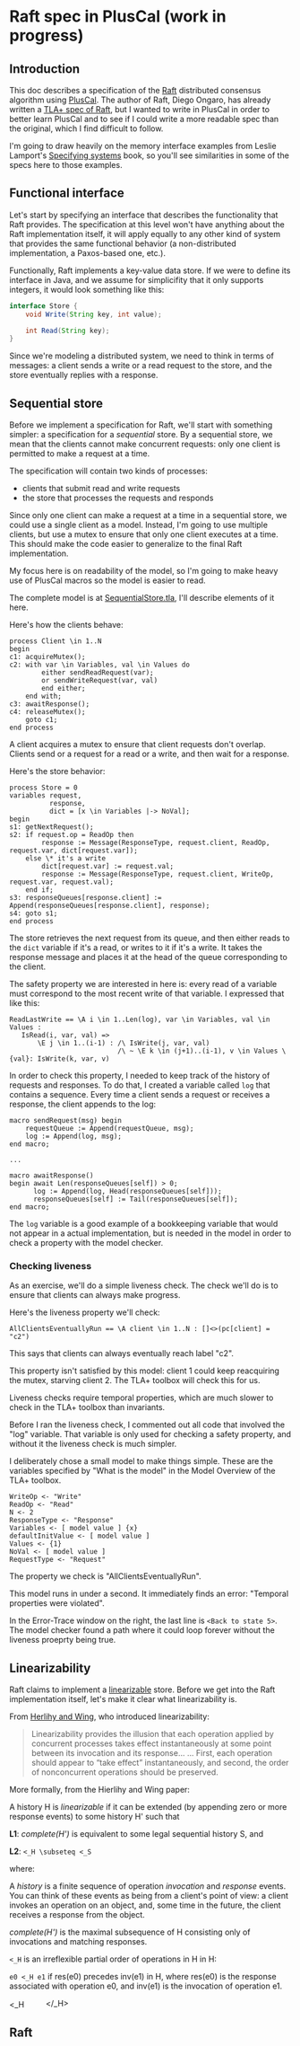 # Raft spec in PlusCal (work in progress)

## Introduction

This doc describes a specification of the [Raft][raft-website] distributed consensus algorithm
using [PlusCal]. The author of Raft, Diego Ongaro, has already written a [TLA+ spec
of Raft][raft-tla-spec], but I wanted to write in PlusCal in order to better learn
PlusCal and to see if I could write a more readable spec than the original,
which I find difficult to follow.

I'm going to draw heavily on the memory interface examples from Leslie Lamport's
[Specifying systems][book] book, so you'll see similarities in some of the specs
here to those examples.

[raft-website]: https://raft.github.io/
[raft-tla-spec]: https://github.com/ongardie/raft.tla
[book]: http://lamport.azurewebsites.net/tla/book.html
[PlusCal]: http://lamport.azurewebsites.net/tla/pluscal.html

## Functional interface

Let's start by specifying an interface that describes the functionality
that Raft provides. The specification at this level won't have anything about
the Raft implementation itself, it will apply equally to any other kind of
system that provides the same functional behavior (a non-distributed
implementation, a Paxos-based one, etc.).

Functionally, Raft implements a key-value data store. If we were to define its
interface in Java, and we assume for simplicifity that it only supports
integers, it would look something like this:

```java
interface Store {
    void Write(String key, int value);

    int Read(String key);
}
```

Since we're modeling a distributed system, we need to think in terms of messages: a
client sends a write or a read request to the store, and the store eventually
replies with a response.

## Sequential store

Before we implement a specification for Raft, we'll start with something
simpler: a specification for a *sequential* store. By a sequential store, we
mean that the clients cannot make concurrent requests: only one client is
permitted to make a request at a time.

The specification will contain two kinds of processes:

* clients that submit read and write requests
* the store that processes the requests and responds

Since only one client can make a request at a time in a sequential store, we
could use a single client as a model. Instead, I'm going to use multiple
clients, but use a mutex to ensure that only one client executes at a time. This
should make the code easier to generalize to the final Raft implementation.

My focus here is on readability of the model, so I'm going to make heavy use of
PlusCal macros so the model is easier to read.

The complete model is at [SequentialStore.tla](SequentialStore.tla), I'll
describe elements of it here.

Here's how the clients behave:

```
process Client \in 1..N
begin
c1: acquireMutex();
c2: with var \in Variables, val \in Values do
        either sendReadRequest(var);
        or sendWriteRequest(var, val)
        end either;
    end with;
c3: awaitResponse();
c4: releaseMutex();
    goto c1;
end process
```

A client acquires a mutex to ensure that client requests don't overlap. Clients
send or a request for a read or a write, and then wait for a response.

Here's the store behavior:

```
process Store = 0
variables request,
          response,
          dict = [x \in Variables |-> NoVal];
begin
s1: getNextRequest();
s2: if request.op = ReadOp then
        response := Message(ResponseType, request.client, ReadOp, request.var, dict[request.var]);
    else \* it's a write
        dict[request.var] := request.val;
        response := Message(ResponseType, request.client, WriteOp, request.var, request.val);
    end if;
s3: responseQueues[response.client] := Append(responseQueues[response.client], response);
s4: goto s1;
end process
```

The store retrieves the next request from its queue, and then either reads to
the `dict` variable if it's a read, or writes to it if it's a write. It takes
the response message and places it at the head of the queue corresponding to the
client.

The safety property we are interested in here is: every read of a variable must
correspond to the most recent write of that variable. I expressed that like
this:

```
ReadLastWrite == \A i \in 1..Len(log), var \in Variables, val \in Values :
   IsRead(i, var, val) =>
       \E j \in 1..(i-1) : /\ IsWrite(j, var, val)
                           /\ ~ \E k \in (j+1)..(i-1), v \in Values \ {val}: IsWrite(k, var, v)
```

In order to check this property, I needed to keep track of the history of
requests and responses. To do that, I created a variable called `log` that
contains a sequence. Every time a client sends a request or receives a response, the client appends
to the log:

```
macro sendRequest(msg) begin
    requestQueue := Append(requestQueue, msg);
    log := Append(log, msg);
end macro;

...

macro awaitResponse()
begin await Len(responseQueues[self]) > 0;
      log := Append(log, Head(responseQueues[self]));
      responseQueues[self] := Tail(responseQueues[self]);
end macro;
```

The `log` variable is a good example of a bookkeeping variable that would not
appear in a actual implementation, but is needed in the model in order to check
a property with the model checker.

### Checking liveness

As an exercise, we'll do a simple liveness check. The check we'll do is to
ensure that clients can always make progress.

Here's the liveness property we'll check:

```
AllClientsEventuallyRun == \A client \in 1..N : []<>(pc[client] = "c2")
```

This says that clients can always eventually reach label "c2".

This property isn't satisfied by this model: client 1 could keep reacquiring the
mutex, starving client 2. The TLA+ toolbox will check this for us.

Liveness checks require temporal properties, which are much slower to check in
the TLA+ toolbox than invariants.

Before I ran the liveness check, I commented out all code that involved the
"log" variable. That variable is only used for checking a safety property, and
without it the liveness check is much simpler.

I deliberately chose a small model to make things simple. These are the
variables specified by "What is the model" in the Model Overview of the TLA+
toolbox.

```
WriteOp <- "Write"
ReadOp <- "Read"
N <- 2
ResponseType <- "Response"
Variables <- [ model value ] {x}
defaultInitValue <- [ model value ]
Values <- {1}
NoVal <- [ model value ]
RequestType <- "Request"
```

The property we check is "AllClientsEventuallyRun".

This model runs in under a second. It immediately finds an error: "Temporal
properties were violated".

In the Error-Trace window on the right, the last line is `<Back to state 5>`.
The model checker found a path where it could loop forever without the liveness
proeprty being true.

## Linearizability

Raft claims to implement a [linearizable][bailis-linearizability] store. Before
we get into the Raft implementation itself, let's make it clear what
linearizability is.

From [Herlihy and Wing][herlihy-linearizability], who introduced linearizability:

> Linearizability provides the illusion that each operation applied by
> concurrent processes takes effect instantaneously at some point between its
> invocation and its response...
> ...
> First, each operation should appear to “take effect” instantaneously, and
> second, the order of nonconcurrent operations should be preserved.

More formally, from the Hierlihy and Wing paper:


A history H is *linearizable* if it can be extended (by appending zero or more
response events) to some history H' such that

**L1**: *complete(H')* is equivalent to some legal sequential history S, and

**L2**: `<_H \subseteq <_S`

where:

A *history* is a finite sequence of operation *invocation* and *response*
events. You can think of these events as being from a client's point of view: a
client invokes an operation on an object, and, some time in the future, the
client receives a response from the object.

*complete(H')* is the maximal subsequence of H consisting only of invocations
and matching responses.

`<_H` is an irreflexible partial order of operations in H in H:

`e0 <_H e1` if res(e0) precedes inv(e1) in H, where res(e0) is the response
associated with operation e0, and inv(e1) is the invocation of operation e1.

[bailis-linearizability]: http://www.bailis.org/blog/linearizability-versus-serializability/
[herlihy-linearizability]: http://cs.brown.edu/~mph/HerlihyW90/p463-herlihy.pdf
<img src="http://www.sciweavers.org/tex2img.php?eq=%3C_H%20%5Csubseteq%20%3C_S&bc=White&fc=Black&im=jpg&fs=12&ff=arev&edit=0" align="center" border="0" alt="<_H \subseteq <_S" width="65" height="17" ></_H>

## Raft


